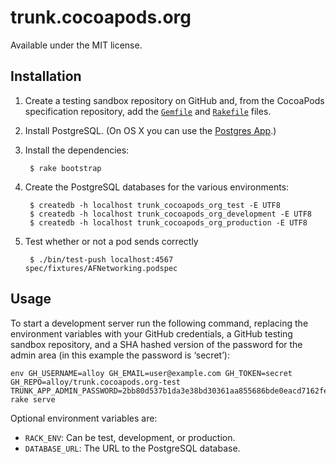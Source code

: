 # trunk.cocoapods.org

Available under the MIT license.

## Installation

1. Create a testing sandbox repository on GitHub and, from the CocoaPods specification repository,
   add the [`Gemfile`](https://raw.github.com/CocoaPods/Specs/master/Gemfile) and
   [`Rakefile`](https://raw.github.com/CocoaPods/Specs/master/Rakefile) files.

2. Install PostgreSQL. (On OS X you can use the [Postgres App](http://postgresapp.com).)

3. Install the dependencies:

        $ rake bootstrap

4. Create the PostgreSQL databases for the various environments:

        $ createdb -h localhost trunk_cocoapods_org_test -E UTF8
        $ createdb -h localhost trunk_cocoapods_org_development -E UTF8
        $ createdb -h localhost trunk_cocoapods_org_production -E UTF8

5. Test whether or not a pod sends correctly

        $ ./bin/test-push localhost:4567 spec/fixtures/AFNetworking.podspec

## Usage

To start a development server run the following command, replacing the environment variables with
your GitHub credentials, a GitHub testing sandbox repository, and a SHA hashed version of the
password for the admin area (in this example the password is ‘secret’):

    env GH_USERNAME=alloy GH_EMAIL=user@example.com GH_TOKEN=secret GH_REPO=alloy/trunk.cocoapods.org-test TRUNK_APP_ADMIN_PASSWORD=2bb80d537b1da3e38bd30361aa855686bde0eacd7162fef6a25fe97bf527a25b rake serve

Optional environment variables are:

* `RACK_ENV`: Can be test, development, or production.
* `DATABASE_URL`: The URL to the PostgreSQL database.
